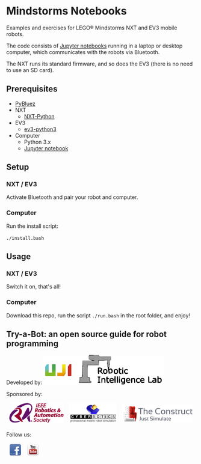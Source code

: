 # Mindstorms Notebooks

Examples and exercises for LEGO&reg; Mindstorms NXT and EV3 mobile robots.

The code consists of [Jupyter notebooks](http://jupyter.org/) 
running in a laptop or desktop computer, 
which communicates with the robots via Bluetooth.

The NXT runs its standard firmware, and so does the EV3 (there is no need
to use an SD card).

## Prerequisites

* [PyBluez](https://github.com/karulis/pybluez)
* NXT
  * [NXT-Python](https://github.com/Eelviny/nxt-python)
* EV3
  * [ev3-python3](https://github.com/ChristophGaukel/ev3-python3)
* Computer
  * Python 3.x
  * [Jupyter notebook](http://jupyter.readthedocs.io/en/latest/install.html)

## Setup

### NXT / EV3

Activate Bluetooth and pair your robot and computer.

### Computer

Run the install script:

`./install.bash`

## Usage

### NXT / EV3

Switch it on, that's all!

### Computer

Download this repo, run the script `./run.bash` in the root folder, and enjoy!

## Try-a-Bot: an open source guide for robot programming

Developed by:
[![Robotic Intelligence Lab @ UJI](img/logo/robinlab.png "Robotic Intelligence Lab @ UJI")](http://robinlab.uji.es)

Sponsored by:
<table>
<tr>
<td style="border:1px solid #ffffff ;"><a href="http://www.ieee-ras.org"><img src="img/logo/ras.png"></a></td>
<td style="border:1px solid #ffffff ;"><a href="http://www.cyberbotics.com"><img src="img/logo/cyberbotics.png"></a></td>
<td style="border:1px solid #ffffff ;"><a href="http://www.theconstructsim.com"><img src="img/logo/theconstruct.png"></a></td>
</tr>
</table>

Follow us:
<table>
<tr>
<td style="border:1px solid #ffffff ;"><a href="https://www.facebook.com/RobotProgrammingNetwork"><img src="img/logo/facebook.png"></a></td>
<td style="border:1px solid #ffffff ;"><a href="https://www.youtube.com/user/robotprogrammingnet"><img src="img/logo/youtube.png"></a></td>
</tr>
</table>
